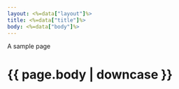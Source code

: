 ```yaml
---
layout: <%=data["layout"]%>
title: <%=data["title"]%>
body: <%=data["body"]%>
---
```


A sample page

<h1>{{ page.body | downcase }}</h1>